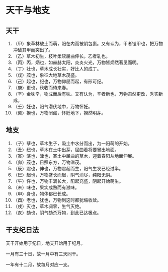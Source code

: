 # 天干与地支

## 天干

1. （甲）象草林破土而萌，阳在内而被阴包裹。又有认为，甲者铠甲也，把万物冲破其甲而突出了。 
1. （乙）草木初生，枝叶柔软屈曲伸长。乙者轧也。 
1. （丙）丙，炳也，如赫赫太阳，炎炎火光，万物皆炳然著见而明。 
1. （丁）壮也，草木成长壮实，好比人的成丁。
1. （戊）茂也，象征大地草木茂盛。 
1. （己）起也，纪也，万物仰屈而起，有形可纪。
1. （庚）更也，秋收而待来春。 
1. （辛）金味辛，物成而后有味。又有认为，辛者新也，万物肃然更改，秀实新成。
1. （壬）妊也，阳气潜伏地中，万物怀妊。
1. （癸）揆也，万物闭藏，怀妊地下，揆然明芽。

## 地支

1. （子）孽也，草木生子，吸土中水分而出，为一阳萌的开始。
1. （丑）纽也，草木在土中出芽，屈曲着将要冒出地面。 
1. （寅）演也，津也，寒土中屈曲的草木，迎着春阳从地面伸展。
1. （卯）茂也，日照东方，万物滋茂。 
1. （辰）震也，伸也，万物震起而生，阳气生发已经过半。
1. （巳）起也，万物盛长而起，阴气消尽，纯阳无阴。
1. （午）仵也，万物丰满长大，阳起充盛，阴起开始萌生。
1. （未）味也，果实成熟而有滋味。
1. （申）身也，物体都已长成。 
1. （酉）老也，犹也，万物到这时都犹缩收敛。
1. （戌）灭也，草木凋零，生气灭绝。 
1. （亥）劾也，阴气劾杀万物，到此已达极点。

## 干支纪日法
天干开始用于纪日，地支开始用于纪月。

一月有三十日，故一月中有三天同干。

一年有十二月，故每月对应一支。

